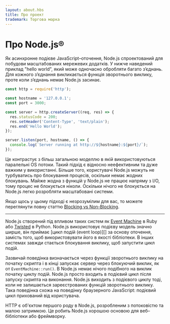 ```yaml
---
layout: about.hbs
title: Про проект
trademark: Торгова марка
---
```


# Про Node.js®

Як асинхронне подієве JavaScript–оточення, Node.js спроектований для побудови масштабованих мережевих додатків. У нижче наведений приклад "hello world", який може одночасно обробляти багато з’єднань. Для кожного з’єднання викликається функція зворотнього виклику, проте коли з’єднань немає Node.js засинає.

```javascript
const http = require('http');

const hostname = '127.0.0.1';
const port = 3000;

const server = http.createServer((req, res) => {
  res.statusCode = 200;
  res.setHeader('Content-Type', 'text/plain');
  res.end('Hello World');
});

server.listen(port, hostname, () => {
  console.log(`Server running at http://${hostname}:${port}/`);
});
```

Це контрастує з більш загальною моделлю в якій використовуються паралельні OS потоки. Такий підхід є відносно неефективним та дуже важким у використанні. Більше того, користувачі Node.js можуть не турбуватись про блокування процесів, оскільки немає жодних блокувань. Майже жодна з функцій у Node.js не працює напряму з I/O, тому процес не блокується ніколи. Оскільки нічого не блокується на Node.js легко розробляти масштабовані системи.

Якщо щось у цьому підході є незрозумілим для вас, то можете переглянути повну статтю [Blocking vs Non-Blocking](/en/docs/guides/blocking-vs-non-blocking/).

---

Node.js створений під впливом таких систем як [Event Machine](https://github.com/eventmachine/eventmachine) в Ruby або [Twisted](https://twistedmatrix.com/trac/) в Python. Node.js використовує подієву модель значно ширше, він приймає \[цикл подій (event loop)\]\[\] за основу оточення, замість того, щоб використовувати його в якості бібліотеки. В інших системах завжди стається блокування виклику, щоб запустити цикл подій.

Зазвичай поведінка визначається через функції зворотнього виклику на початку скрипта і в кінці запускає сервер через блокуючий виклик, як от `EventMachine::run()`. В Node.js немає нічого подібного на виклик початку циклу подій. Node.js просто входить в подієвий цикл після запуску скрипта на виконання. Node.js виходить з подієвого циклу тоді, коли не залишається зареєстрованих функцій зворотнього виклику. Така поведінка схожа на поведінку браузерного JavaScript: подієвий цикл прихований від користувача.

HTTP є об'єктом першого роду в Node.js, розробленим з потоковістю та малою затримкою. Це робить Node.js хорошою основою для веб–бібліотеки або фреймворку.
